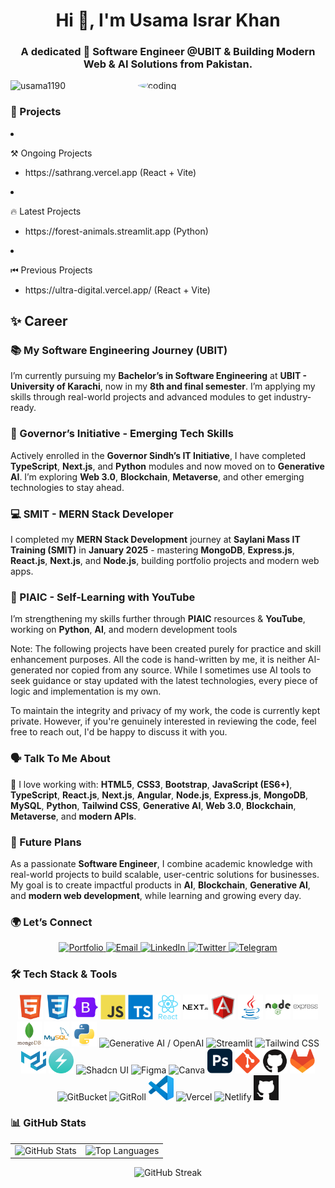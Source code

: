 <h1 align="center">Hi 👋, I'm Usama Israr Khan</h1>
<h3 align="center">A dedicated 🤖 Software Engineer @UBIT & Building Modern Web & AI Solutions from Pakistan.</h3>

<img align="right" style="border-radius: 50%;" width="300px" alt="coding" src="https://github.com/user-attachments/assets/b2e25a22-f4ca-4af3-a294-b33ac7c022c8">

<p align="left">
  <img src="https://komarev.com/ghpvc/?username=usama1190&label=Profile%20views&color=0e75b6&style=flat" alt="usama1190" />
</p>

<h3>🧩 Projects</h3

* ⚒️ Ongoing Projects

  <ul>
    <li>https://sathrang.vercel.app (React + Vite)</li>
  </ul>
  
* 🔥 Latest Projects

  <ul>
    <li>https://forest-animals.streamlit.app (Python)</li>
  </ul>
  
* ⏮ Previous Projects

  <ul>
    <li>https://ultra-digital.vercel.app/ (React + Vite)</li>
  </ul>
</ul>        
          
<h2>✨ Career</h2>

<h3>📚 My Software Engineering Journey (UBIT)</h3>

I’m currently pursuing my <strong>Bachelor’s in Software Engineering</strong> at <strong>UBIT - University of Karachi</strong>, now in my <strong>8th and final semester</strong>. I’m applying my skills through real-world projects and advanced modules to get industry-ready.

<h3>🚀 Governor’s Initiative - Emerging Tech Skills</h3>

Actively enrolled in the <strong>Governor Sindh’s IT Initiative</strong>, I have completed <strong>TypeScript</strong>, <strong>Next.js</strong>, and <strong>Python</strong> modules and now moved on to <strong>Generative AI</strong>. I’m exploring <strong>Web 3.0</strong>, <strong>Blockchain</strong>, <strong>Metaverse</strong>, and other emerging technologies to stay ahead.

<h3>💻 SMIT - MERN Stack Developer</h3>

I completed my <strong>MERN Stack Development</strong> journey at <strong>Saylani Mass IT Training (SMIT)</strong> in <strong>January 2025</strong> - mastering <strong>MongoDB</strong>, <strong>Express.js</strong>, <strong>React.js</strong>, <strong>Next.js</strong>, and <strong>Node.js</strong>, building portfolio projects and modern web apps.

<h3>🎥 PIAIC - Self-Learning with YouTube</h3>

I’m strengthening my skills further through <strong>PIAIC</strong> resources & <strong>YouTube</strong>, working on <strong>Python</strong>, <strong>AI</strong>, and modern development tools


Note: The following projects have been created purely for practice and skill enhancement purposes. All the code is hand-written by me, it is neither AI-generated nor copied from any source. While I sometimes use AI tools to seek guidance or stay updated with the latest technologies, every piece of logic and implementation is my own.

To maintain the integrity and privacy of my work, the code is currently kept private. However, if you're genuinely interested in reviewing the code, feel free to reach out, I'd be happy to discuss it with you.

<h3>🗣️ Talk To Me About</h3>

💬 I love working with: <strong>HTML5</strong>, <strong>CSS3</strong>, <strong>Bootstrap</strong>, <strong>JavaScript (ES6+)</strong>, <strong>TypeScript</strong>, <strong>React.js</strong>, <strong>Next.js</strong>, <strong>Angular</strong>, <strong>Node.js</strong>, <strong>Express.js</strong>, <strong>MongoDB</strong>, <strong>MySQL</strong>, <strong>Python</strong>, <strong>Tailwind CSS</strong>, <strong>Generative AI</strong>, <strong>Web 3.0</strong>, <strong>Blockchain</strong>, <strong>Metaverse</strong>, and <strong>modern APIs</strong>.

<h3>🎯 Future Plans</h3>

As a passionate <strong>Software Engineer</strong>, I combine academic knowledge with real-world projects to build scalable, user-centric solutions for businesses. My goal is to create impactful products in <strong>AI</strong>, <strong>Blockchain</strong>, <strong>Generative AI</strong>, and <strong>modern web development</strong>, while learning and growing every day.

<h3>🌍 Let’s Connect</h3>

<div align="center">
  <a href="https://usamaisrar1190-portfolio-website.netlify.app/" target="_blank">
    <img src="https://img.shields.io/badge/-Portfolio-0D1117?style=for-the-badge&logo=google-chrome&logoColor=00AFFF" alt="Portfolio">
  </a>
  <a href="mailto:usamaisrar1190@gmail.com" target="_blank">
    <img src="https://img.shields.io/badge/-Email-0D1117?style=for-the-badge&logo=gmail&logoColor=FF5733" alt="Email">
  </a>
  <a href="https://www.linkedin.com/in/usama-israr-khan" target="_blank">
    <img src="https://img.shields.io/badge/-LinkedIn-0D1117?style=for-the-badge&logo=linkedin&logoColor=0A66C2" alt="LinkedIn">
  </a>
  <a href="https://twitter.com/usama-israr-khan" target="_blank">
    <img src="https://img.shields.io/badge/-Twitter-0D1117?style=for-the-badge&logo=twitter&logoColor=1DA1F2" alt="Twitter">
  </a>
  <a href="https://t.me/UsamaIsrarKhan" target="_blank">
    <img src="https://img.shields.io/badge/-Telegram-0D1117?style=for-the-badge&logo=telegram&logoColor=26A5E4" alt="Telegram">
  </a>
</div>

<h3>🛠️ Tech Stack & Tools</h3>

<p align="center">
  <!-- Core Web -->
  <img src="https://raw.githubusercontent.com/devicons/devicon/master/icons/html5/html5-original.svg" alt="HTML5" width="40" height="40"/>
  <img src="https://raw.githubusercontent.com/devicons/devicon/master/icons/css3/css3-original.svg" alt="CSS3" width="40" height="40"/>
  <img src="https://raw.githubusercontent.com/devicons/devicon/master/icons/bootstrap/bootstrap-original.svg" alt="Bootstrap" width="40" height="40"/>

  <!-- JavaScript & Frameworks -->
  <img src="https://raw.githubusercontent.com/devicons/devicon/master/icons/javascript/javascript-original.svg" alt="JavaScript" width="40" height="40"/>
  <img src="https://raw.githubusercontent.com/devicons/devicon/master/icons/typescript/typescript-original.svg" alt="TypeScript" width="40" height="40"/>
  <img src="https://raw.githubusercontent.com/devicons/devicon/master/icons/react/react-original-wordmark.svg" alt="React" width="40" height="40"/>
  <img src="https://raw.githubusercontent.com/devicons/devicon/master/icons/nextjs/nextjs-original-wordmark.svg" alt="Next.js" width="40" height="40"/>
  <img src="https://raw.githubusercontent.com/devicons/devicon/master/icons/angularjs/angularjs-original.svg" alt="Angular" width="40" height="40"/>
  <img src="https://raw.githubusercontent.com/devicons/devicon/master/icons/java/java-original.svg" alt="Java" width="40" height="40"/>

  <!-- Backend -->
  <img src="https://raw.githubusercontent.com/devicons/devicon/master/icons/nodejs/nodejs-original-wordmark.svg" alt="Node.js" width="40" height="40"/>
  <img src="https://raw.githubusercontent.com/devicons/devicon/master/icons/express/express-original-wordmark.svg" alt="Express" width="40" height="40"/>
  <img src="https://raw.githubusercontent.com/devicons/devicon/master/icons/mongodb/mongodb-original-wordmark.svg" alt="MongoDB" width="40" height="40"/>
  <img src="https://raw.githubusercontent.com/devicons/devicon/master/icons/mysql/mysql-original-wordmark.svg" alt="MySQL" width="40" height="40"/>

  <!-- Python & AI -->
  <img src="https://raw.githubusercontent.com/devicons/devicon/master/icons/python/python-original.svg" alt="Python" width="40" height="40"/>
  <img src="https://cdn.worldvectorlogo.com/logos/openai-2.svg" alt="Generative AI / OpenAI" width="40" height="40"/>
  <img src="https://streamlit.io/images/brand/streamlit-mark-color.png" alt="Streamlit" width="40" height="40"/>

  <!-- Styling & UI -->
  <img src="https://www.vectorlogo.zone/logos/tailwindcss/tailwindcss-icon.svg" alt="Tailwind CSS" width="40" height="40"/>
  <img src="https://raw.githubusercontent.com/devicons/devicon/master/icons/materialui/materialui-original.svg" alt="Material UI" width="40" height="40"/>
  <img src="https://raw.githubusercontent.com/chakra-ui/chakra-ui/main/logo/logomark-colored.svg" alt="Chakra UI" width="40" height="40"/>
  <img src="https://avatars.githubusercontent.com/u/139895814?s=200&v=4" alt="Shadcn UI" width="40" height="40"/>

  <!-- Design -->
  <img src="https://upload.wikimedia.org/wikipedia/commons/3/33/Figma-logo.svg" alt="Figma" width="40" height="40"/>
  <img src="https://cdn.worldvectorlogo.com/logos/canva-1.svg" alt="Canva" width="40" height="40"/>
  <img src="https://raw.githubusercontent.com/devicons/devicon/master/icons/photoshop/photoshop-plain.svg" alt="Photoshop" width="40" height="40"/>

  <!-- Tools -->
  <img src="https://raw.githubusercontent.com/devicons/devicon/master/icons/git/git-original.svg" alt="Git" width="40" height="40"/>
  <img src="https://raw.githubusercontent.com/devicons/devicon/master/icons/github/github-original.svg" alt="GitHub" width="40" height="40"/>
  <img src="https://raw.githubusercontent.com/devicons/devicon/master/icons/gitlab/gitlab-original.svg" alt="GitLab" width="40" height="40"/>
  <img src="https://gitbucket.github.io/gitbucket/assets/images/gitbucket.png" alt="GitBucket" width="40" height="40"/>
  <img src="https://avatars.githubusercontent.com/u/120416053?s=200&v=4" alt="GitRoll" width="40" height="40"/>
  <img src="https://raw.githubusercontent.com/devicons/devicon/master/icons/vscode/vscode-original.svg" alt="VS Code" width="40" height="40"/>

  <!-- Deployment -->
  <img src="https://www.svgrepo.com/show/327408/logo-vercel.svg" alt="Vercel" width="40" height="40"/>
  <img src="https://www.vectorlogo.zone/logos/netlify/netlify-icon.svg" alt="Netlify" width="40" height="40"/>
  <img src="https://raw.githubusercontent.com/edent/SuperTinyIcons/master/images/svg/github.svg" alt="GitHub Pages" width="40" height="40"/>
</p>

<h3>📊 GitHub Stats</h3>

<table align="center">
  <tr>
    <td>
      <img src="https://github-readme-stats.vercel.app/api?username=usamaisrardev&show_icons=true&theme=radical" alt="GitHub Stats" />
    </td>
    <td>
      <img src="https://github-readme-stats.vercel.app/api/top-langs?username=usamaisrardev&show_icons=true&locale=en&layout=compact&theme=radical" alt="Top Languages" />
    </td>
  </tr>
</table>

<p align="center">
  <img src="https://github-readme-streak-stats.herokuapp.com/?user=usamaisrardev&theme=radical" alt="GitHub Streak" />
</p>




